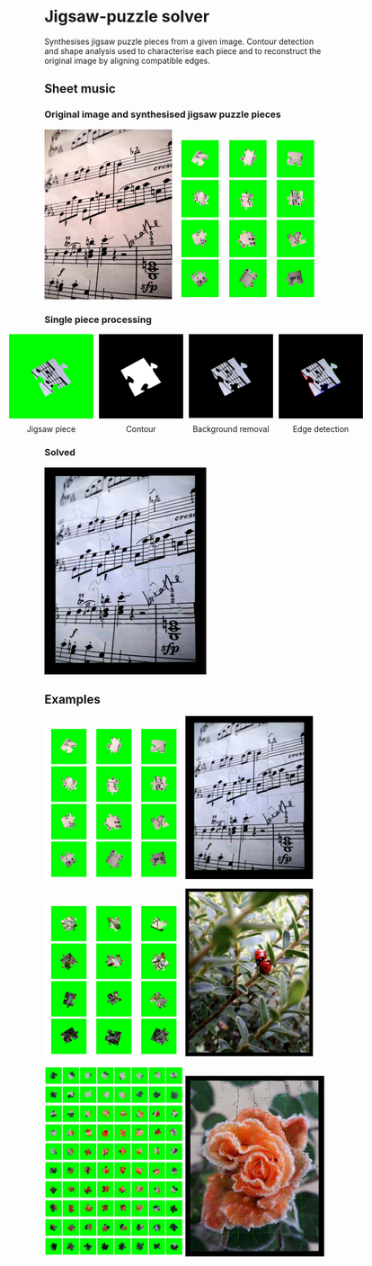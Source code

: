 # Jigsaw-puzzle solver
Synthesises jigsaw puzzle pieces from a given image. Contour detection and shape analysis used to characterise each piece and to reconstruct the original image by aligning compatible edges.

## Sheet music

### Original image and synthesised jigsaw puzzle pieces
<p>
  <img src="sheet_music.jpg" alt="Sheet music original" width="45%"/>
  <img src="present/sheet_music_all_pieces_green.jpg" alt="Sheet music — all pieces (green)" width="52%"/>

</p>


### Single piece processing
<div style="display: grid; grid-template-columns: repeat(4, 150px); grid-template-rows: auto auto; gap: 10px; justify-content: center; text-align: center;">

  <img src="present/p05.jpg" alt="jigsaw piece" style="width: 100%;"/>
  <img src="present/contour.jpg" alt="contour" style="width: 100%;"/>
  <img src="present/green_removed.jpg" alt="background removal" style="width: 100%;"/>
  <img src="present/coloured_edges.jpg" alt="edge detection" style="width: 100%;"/>

  <div>Jigsaw piece</div>
  <div>Contour</div>
  <div>Background removal</div>
  <div>Edge detection</div>

</div>


### Solved
![Sheet music solved](present/sheet_music_solved.jpg)

## Examples

<p>
  <img src="present/sheet_music_all_pieces_green.jpg" alt="Sheet music — Generated jigsaw puzzle pieces" width="49%"/>
  <img src="present/sheet_music_solved.jpg" alt="Sheet music Solved" width="45%"/>
</p>
<p>
  <img src="present/ladybirds_all_pieces_green.jpg" alt="Ladybirds — Generated jigsaw puzzle pieces" width="49%"/>
  <img src="present/ladybirds_solved.jpg" alt="Ladybirds Solved" width="45%"/>
</p>
<p>
  <img src="present/rose_all_pieces_green.jpg" alt="Rose — Generated jigsaw puzzle pieces" width="49%"/>
  <img src="present/rose_solved.jpg" alt="Rose Solved" width="49%"/>
</p>
